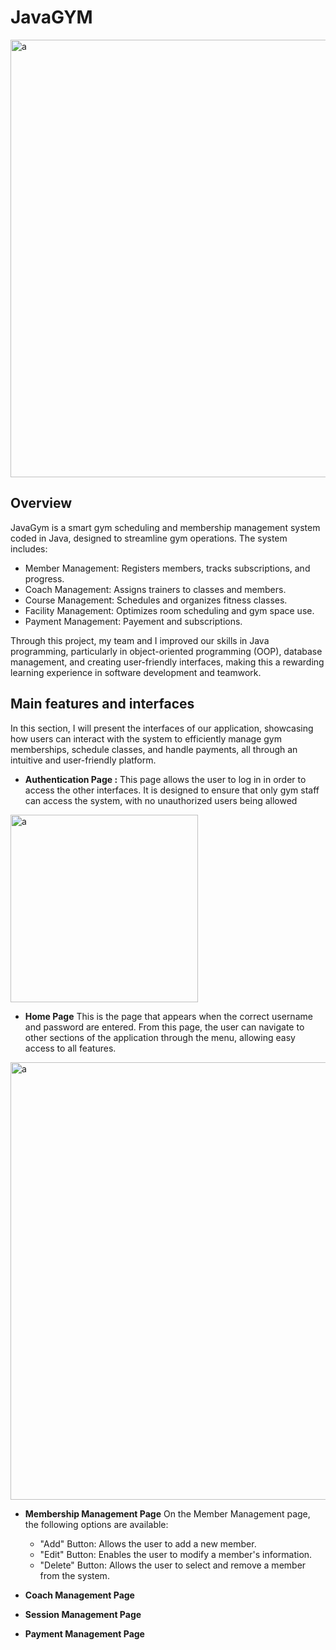 # JavaGYM
<img width="700" alt="a"  src="https://github.com/user-attachments/assets/a041aa1c-27f6-4fd1-a71f-4faa78ab6ab9">


## Overview
JavaGym is a smart gym scheduling and membership management system coded in Java, designed to streamline gym operations. The system includes:

- Member Management: Registers members, tracks subscriptions, and progress.
- Coach Management: Assigns trainers to classes and members.
- Course Management: Schedules and organizes fitness classes.
- Facility Management: Optimizes room scheduling and gym space use.
- Payment Management: Payement and subscriptions.
  
Through this project, my team and I improved our skills in Java programming, particularly in object-oriented programming (OOP), database management, and creating user-friendly interfaces, making this a rewarding learning experience in software development and teamwork.

## Main features and interfaces 

In this section, I will present the interfaces of our application, showcasing how users can interact with the system to efficiently manage gym memberships, schedule classes, and handle payments, all through an intuitive and user-friendly platform.

- **Authentication Page :**
  This page allows the user to log in in order to access the other interfaces. It is designed to ensure that only gym staff can access the system, with no unauthorized users being allowed

<img width="300" alt="a"  src="https://github.com/user-attachments/assets/3cb474af-8451-4685-9bfc-f1d402304c64">

- **Home Page**
This is the page that appears when the correct username and password are entered. From this page, the user can navigate to other sections of the application through the menu, allowing easy access to all features.

<img width="700" alt="a"  src="https://github.com/user-attachments/assets/587bfdc2-a149-4a11-b412-8b7b2bd787be">

- **Membership Management Page**
  On the Member Management page, the following options are available:

    - "Add" Button: Allows the user to add a new member.
    - "Edit" Button: Enables the user to modify a member's information.
    - "Delete" Button: Allows the user to select and remove a member from the system.
 
- **Coach Management Page**
  
- **Session Management Page**
- **Payment Management Page**
  



